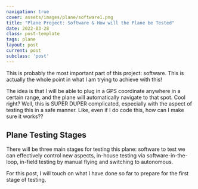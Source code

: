 ```yaml
---
navigation: true
cover: assets/images/plane/software1.png
title: "Plane Project: Software & How will the Plane be Tested"
date: 2022-03-28
class: post-template
tags: plane
layout: post
current: post
subclass: 'post'
---
```


This is probably the most important part of this project: software. This is actually the whole point in what I am trying to achieve with this!

The idea is that I will be able to plug in a GPS coordinate anywhere in a certain range, and the plane will automatically navigate to that spot. Cool right? Well, this is SUPER DUPER complicated, especially with the aspect of testing this in a safe manner. Like, even if I do code this, how can I make sure it works??

## Plane Testing Stages

There will be three main stages for testing this plane: software to test we can effectively control new aspects, in-house testing via software-in-the-loop, in-field testing by manual flying and switching to autonomous. 

For this post, I will touch on what I have done so far to prepare for the first stage of testing.


